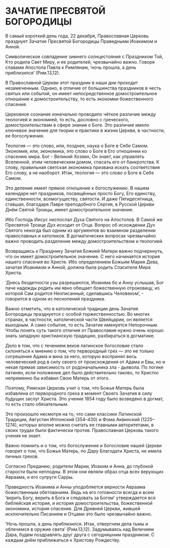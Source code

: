 # ЗАЧАТИЕ ПРЕСВЯТОЙ БОГОРОДИЦЫ

В самый короткий день года, 22 декабря, Православная Церковь празднует Зачатие Пресвятой Богородицы Праведными Иоакимом и Анной.&#x20;

Символическое совпадение зимнего солнцестояния с Праздником Той, Кто родила Свет Миру, и ее родителей, чрезвычайно важно. Говоря славами Апостола Павла к Римлянам, ‘ночь прошла, а день приблизился’ (Рим.13,12).

В Православной Церкви этот праздник в наши дни проходит незамеченным. Однако, в отличие от большинства праздников в честь святых или событий, он имеет непосредственное домостроительное отношение к домостроительству, то есть экономии божественного спасения.

Церковное сознание изначально проводило чёткое различие между теологией и экономией, то есть, дословно с греческого, домостроительствам в сфере знания о Боге. Это различие имело ключевое значение для теории и практики в жизни Церкви, в частности, ее богослужения.&#x20;

Теология — это слово, или, позднее, наука о Боге в Себе Самом. Экономия, или, экономика, это слово о Боге в Его отношении ко спасению мира. Бог - Великий Хозяин, Он знает, как управлять Вселенной, этим человеческим домом, спасать его от банкротства. К слову, правильная светская экономика призвана искать соответствия Его слову, а не наоборот. Итак, теология — это слово о Боге в Себе Самом.&#x20;

Это деление имеет прямое отношение к богослужению. В нашем календаре нет праздников, посвящённых просто Богу, Его единству, единственности, всемогуществу, святости. И даже Пятидесятница, ставшая, благодаря Лавре преподобного Сергия, в Русской Церкви Днём Святой Троицы, имеет домостроительное значение.&#x20;

Ибо Господь Иисус ниспослал Духа Святого на Апостолов. В Самой же Пресвятой Троице Дух исходит от Отца. Вопрос об исхождении Дух Святого некогда был одним из аргументов во взаимном разделении православных и католиков. В догматических вопросах чрезвычайно важно проводить разделение между домостроительством и теологией.

Возвращаясь к Празднику Зачатия Божией Матери важно подчеркнуть, что он имеет домостроительное значение. С него начинается история нашего спасения во Христе. Ибо определением Божьим Мария Дева, зачатая Иоакимом и Анной, должна была родить Спасителя Мира Христа.&#x20;

‘Днесь бездетности узы разрешаются, Иоакима бо и Анну услышав, Бог паче надежды родить им явно обещает божественную отроковицу, из которой Сам родится Неописанный, сделавшись Человеком’, - говорится в одном из песнопений праздника.&#x20;

Важно отметить, что в католической традиции день Зачатия Богородицы празднуется с особой торжественностью. Во многих странах, в частности, католической части Швейцарии, он является выходным. А само событие, то есть Зачатие именуется Непорочным. Чтобы понять суть такого отличия от Православия нужно очень хорошо знать западную христианскую традицию, разбираться в догматике.&#x20;

Дело в том, что с течением веков латинское богословие стало склоняться к мнению о том, что первородный грех — это не только согрешение Адама и вина за него, которую воспринял весь человеческий род в силу своего от происхождения от Адама и Евы, но и некая прямая зависимость от родоначальника зла - дьявола. По логике латинян, если положение дел было действительно таково, то Христос непременно бы избавил Свою Матерь от этого.&#x20;

Поэтому, Римская Церковь учит о том, что Божья Матерь была избавлена от первородного греха в момент Своего Зачатия в силу будущих заслуг Христа. Это учение 1854 году было возведено в догмат, то есть стало обязательным.&#x20;

Это произошло несмотря на то, что сами классики Латинской Традиции, Августин Иппонский (354–430) и Фома Аквинский (1225–1274), которых вполне можно считать ее главными авторитетами, в своих трудах были фактически против. Православная Церковь такого учения не знает.&#x20;

Важно помнить и о том, что богослужение и богословие нашей Церкви говорит о том, что Божья Матерь, по Дару Благодати Христа, не имела личных грехов.&#x20;

Согласно Преданию, родители Марии, Иоаким и Анна, до глубокой старости были неплодны. В этом они являли образ отца всех верующих Авраама, и его супруги Сарры.

Праведность Иоакима и Анны уподобляется верности Авраама божественным обетованиям. Ведь на его готовности всегда и всем ‘верить Богу, верить в Бога и следовать за Богом’ утверждается вся библейская история, и история домостроительства, божественной экономики, история спасения. Для Древней Церкви, жившей исключительно Писанием и Отцами это было чрезвычайно важно.&#x20;

‘Ночь прошла, а день приблизился. Итак, отвергнем дела тьмы и облечемся в оружие света’ (Рим.13,12). Задумываясь над Величием Дара, будем поздравлять друг друга с сегодняшним праздником. С каждым днём приближаться к Христову Рождеству.
